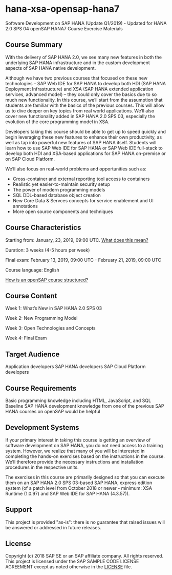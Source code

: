 # hana-xsa-opensap-hana7
Software Development on SAP HANA (Update Q1/2019) - Updated for HANA 2.0 SPS 04
openSAP HANA7 Course Exercise Materials

## Course Summary
With the delivery of SAP HANA 2.0, we see many new features in both the underlying SAP HANA infrastructure and in the custom development aspects of SAP HANA native development.

Although we have two previous courses that focused on these new technologies – SAP Web IDE for SAP HANA to develop both HDI (SAP HANA Deployment Infrastructure) and XSA (SAP HANA extended application services, advanced model) – they could only cover the basics due to so much new functionality. In this course, we’ll start from the assumption that students are familiar with the basics of the previous courses. This will allow us to dive deeper on key topics from real world applications. We’ll also cover new functionality added in SAP HANA 2.0 SPS 03, especially the evolution of the core programming model in XSA.

Developers taking this course should be able to get up to speed quickly and begin leveraging these new features to enhance their own productivity, as well as tap into powerful new features of SAP HANA itself. Students will learn how to use SAP Web IDE for SAP HANA or SAP Web IDE full-stack to develop both HDI and XSA-based applications for SAP HANA on-premise or on SAP Cloud Platform.

We’ll also focus on real-world problems and opportunities such as:
- Cross-container and external reporting tool access to containers
- Realistic yet easier-to-maintain security setup
- The power of modern programming models
- SQL DDL-based database object creation
- New Core Data & Servces concepts for service enablement and UI annotations
- More open source components and techniques

## Course Characteristics
Starting from: January, 23, 2019, 09:00 UTC. [What does this mean?](https://open.sap.com/pages/faq#what-does-starting-from-9-00-utc-mean) 

Duration: 3 weeks (4-5 hours per week)

Final exam: February 13, 2019, 09:00 UTC - February 21, 2019, 09:00 UTC

Course language: English

[How is an openSAP course structured?](https://open.sap.com/pages/faq#how-is-an-opensap-course-structured) 

## Course Content
Week 1: What’s New in SAP HANA 2.0 SPS 03

Week 2: New Programming Model

Week 3: Open Technologies and Concepts

Week 4: Final Exam

## Target Audience
Application developers
SAP HANA developers
SAP Cloud Platform developers

## Course Requirements
Basic programming knowledge including HTML, JavaScript, and SQL
Baseline SAP HANA development knowledge from one of the previous SAP HANA courses on openSAP would be helpful

## Development Systems
If your primary interest in taking this course is getting an overview of software development on SAP HANA, you do not need access to a training system. However, we realize that many of you will be interested in completing the hands-on exercises based on the instructions in the course. We’ll therefore provide the necessary instructions and installation procedures in the respective units.

The exercises in this course are primarily designed so that you can execute them on an SAP HANA 2.0 SPS 03-based SAP HANA, express edition system (of a patch level from October 2018 or newer - minimum: XSA Runtime (1.0.97) and SAP Web IDE for SAP HANA (4.3.57)).

## Support
This project is provided "as-is": there is no guarantee that raised issues will be answered or addressed in future releases.

## License
Copyright (c) 2018 SAP SE or an SAP affiliate company. All rights reserved.
This project is licensed under the SAP SAMPLE CODE LICENSE AGREEMENT except as noted otherwise in the [LICENSE](LICENSE) file.
